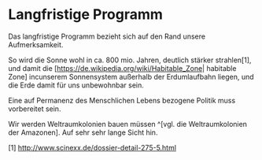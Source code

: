 # Langfristige Programm

Das langfristige Programm bezieht sich auf den Rand unsere Aufmerksamkeit.  

So wird die Sonne wohl in ca. 800 mio. Jahren, deutlich stärker strahlen[1], und damit die \[<https://de.wikipedia.org/wiki/Habitable_Zone>\| habitable Zone\] incunserem Sonnensystem außerhalb der Erdumlaufbahn liegen, und die Erde damit für uns unbewohnbar sein.

Eine auf Permanenz des Menschlichen Lebens bezogene Politik muss vorbereitet sein.

Wir werden Weltraumkolonien bauen müssen ^[vgl. die Weltraumkolonien der Amazonen]. Auf sehr sehr lange Sicht hin.

[1] <http://www.scinexx.de/dossier-detail-275-5.html>
